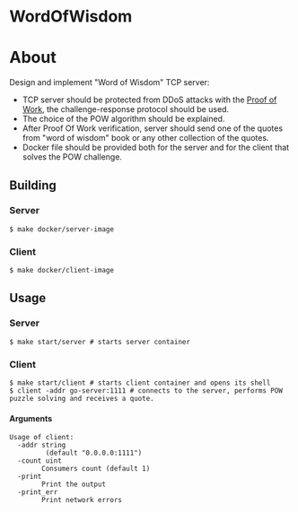 # WordOfWisdom
# About

Design and implement "Word of Wisdom" TCP server:

- TCP server should be protected from DDoS attacks with the [Proof of Work](https://en.wikipedia.org/wiki/Proof_of_work), the challenge-response protocol should be used.
- The choice of the POW algorithm should be explained.
- After Proof Of Work verification, server should send one of the quotes from "word of wisdom" book or any other collection of the quotes.
- Docker file should be provided both for the server and for the client that solves the POW challenge.


## Building
### Server

``` shell
$ make docker/server-image
```

### Client

``` shell
$ make docker/client-image
```

## Usage
### Server

``` shell
$ make start/server # starts server container
```

### Client

``` shell
$ make start/client # starts client container and opens its shell
$ client -addr go-server:1111 # connects to the server, performs POW puzzle solving and receives a quote.
```

#### Arguments
```
Usage of client:
  -addr string
         (default "0.0.0.0:1111")
  -count uint
        Consumers count (default 1)
  -print
        Print the output
  -print_err
        Print network errors
```
